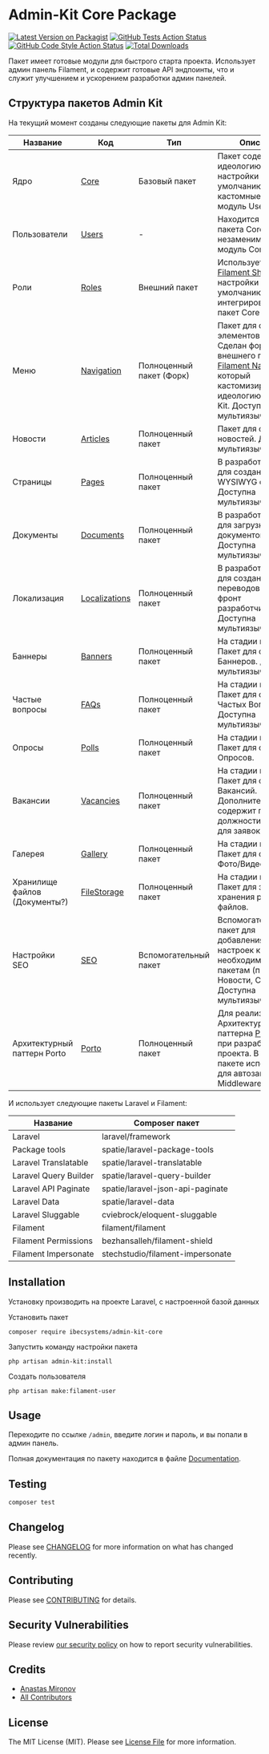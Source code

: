 # Admin-Kit Core Package

[![Latest Version on Packagist](https://img.shields.io/packagist/v/ibecsystems/admin-kit-core.svg?style=flat-square)](https://packagist.org/packages/ibecsystems/admin-kit-core)
[![GitHub Tests Action Status](https://img.shields.io/github/actions/workflow/status/IBEC-BOX/admin-kit-core/run-tests.yml?branch=2.x&label=tests&style=flat-square)](https://github.com/IBEC-BOX/admin-kit-core/actions?query=workflow:run-tests+branch:2.x)
[![GitHub Code Style Action Status](https://img.shields.io/github/actions/workflow/status/IBEC-BOX/admin-kit-core/fix-php-code-style-issues.yml?branch=2.x&label=code%20style&style=flat-square)](https://github.com/IBEC-BOX/admin-kit-core/actions?query=workflow:"Fix+PHP+code+style+issues"+branch:2.x)
[![Total Downloads](https://img.shields.io/packagist/dt/ibecsystems/admin-kit-core.svg?style=flat-square)](https://packagist.org/packages/ibecsystems/admin-kit-core)

Пакет имеет готовые модули для быстрого старта проекта. 
Использует админ панель Filament, и содержит готовые API эндпоинты, что и служит улучшением и ускорением разработки админ панелей.

## Структура пакетов Admin Kit

На текущий момент созданы следующие пакеты для Admin Kit:

| Название                      | Код                                                            | Тип                      | Описание                                                                                                                                                                                                               | Готовность                 |
|-------------------------------|----------------------------------------------------------------|--------------------------|------------------------------------------------------------------------------------------------------------------------------------------------------------------------------------------------------------------------|----------------------------|
| Ядро                          | [Core](https://github.com/IBEC-BOX/admin-kit-core)             | Базовый пакет            | Пакет содержит идеологию, настройки по умолчанию, кастомные поля и модуль Users                                                                                                                                        | Готово :white_check_mark:  |
| Пользователи                  | [Users](https://github.com/IBEC-BOX/admin-kit-core)            | -                        | Находится в составе пакета Core, незаменимый модуль Core пакета                                                                                                                                                        | Готово :white_check_mark:  |
| Роли                          | [Roles](https://github.com/bezhanSalleh/filament-shield)       | Внешний пакет            | Используется пакет [Filament Shield](https://github.com/bezhanSalleh/filament-shield), настройки по умолчанию интегрированы с в пакет Core                                                                             | Готово :white_check_mark:  |
| Меню                          | [Navigation](https://github.com/IBEC-BOX/admin-kit-navigation) | Полноценный пакет (Форк) | Пакет для создания элементов меню. Сделан форк внешнего пакета [Filament Navigation](https://github.com/ryangjchandler/filament-navigation), который кастомизирован под идеологию Admin Kit. Доступна мультиязычность. | Готово :white_check_mark:  |
| Новости                       | [Articles](https://github.com/IBEC-BOX/admin-kit-articles)     | Полноценный пакет        | Пакет для создания новостей. Доступна мультиязычность.                                                                                                                                                                 | Готово :white_check_mark:  |
| Страницы                      | [Pages](https://github.com/IBEC-BOX/admin-kit-pages)           | Полноценный пакет        | В разработке. Пакет для создания WYSIWYG страниц. Доступна мультиязычность.                                                                                                                                            | 50% :large_orange_diamond: |
| Документы                     | [Documents](https://github.com/IBEC-BOX/admin-kit-documents)   | Полноценный пакет        | В разработке. Пакет для загрузки документов(файлов). Доступна мультиязычность.                                                                                                                                         | 50% :large_orange_diamond: |
| Локализация                   | [Localizations]()                                              | Полноценный пакет        | В разработке. Пакет для создания переводов для фронт разработчиков. Доступна мультиязычность.                                                                                                                          | 50% :large_orange_diamond: |
| Баннеры                       | [Banners](https://github.com/IBEC-BOX/admin-kit-banners)       | Полноценный пакет        | На стадии идеи. Пакет для создания Баннеров. Доступна мультиязычность.                                                                                                                                                 | 10% :o:                    |
| Частые вопросы                | [FAQs](https://github.com/IBEC-BOX/admin-kit-faqs)             | Полноценный пакет        | На стадии идеи. Пакет для создания Частых Вопросов. Доступна мультиязычность.                                                                                                                                          | 10% :o:                    |
| Опросы                        | [Polls](https://github.com/IBEC-BOX/admin-kit-polls)           | Полноценный пакет        | На стадии идеи. Пакет для создания Опросов.                                                                                                                                                                            | 10% :o:                    |
| Вакансии                      | [Vacancies](https://github.com/IBEC-BOX/admin-kit-vacancies)   | Полноценный пакет        | На стадии идеи. Пакет для создания Вакансий. Дополнительно содержит города, должности, форму для заявок.                                                                                                               | 10% :o:                    |
| Галерея                       | [Gallery]()                                                    | Полноценный пакет        | На стадии идеи. Пакет для создания Фото/Видео галереи.                                                                                                                                                                 | 0% :o:                     |
| Хранилище файлов (Документы?) | [FileStorage]()                                                | Полноценный пакет        | На стадии идеи. Пакет для загрузки и хранения разных файлов.                                                                                                                                                           | 0% :o:                     |
| Настройки SEO                 | [SEO](https://github.com/IBEC-BOX/admin-kit-seo)               | Вспомогательный пакет    | Вспомогательный пакет для добавления SEO настроек к необходимым пакетам (пример: Новости, Страницы). Доступна мультиязычность.                                                                                         | Готово :white_check_mark:  |
| Архитектурный паттерн Porto   | [Porto](https://github.com/IBEC-BOX/laravel-porto)             | Полноценный пакет        | Для реализации Архитектурного паттерна [Porto](https://github.com/Mahmoudz/Porto)([ru](https://github.com/dnsoftware/porto_ru)) при разработке проекта. В Core пакете используется для автозагрузки Middleware.        | 90% :white_check_mark:     |

И использует следующие пакеты Laravel и Filament:

| Название              | Composer пакет                              |
|-----------------------|---------------------------------------------|
| Laravel               | laravel/framework                           |
| Package tools         | spatie/laravel-package-tools                |
| Laravel Translatable  | spatie/laravel-translatable                 |
| Laravel Query Builder | spatie/laravel-query-builder                |
| Laravel API Paginate  | spatie/laravel-json-api-paginate            |
| Laravel Data          | spatie/laravel-data                         |
| Laravel Sluggable     | cviebrock/eloquent-sluggable                |
| Filament              | filament/filament                           |
| Filament Permissions  | bezhansalleh/filament-shield                |
| Filament Impersonate  | stechstudio/filament-impersonate            |

## Installation

Установку производить на проекте Laravel, с настроенной базой данных

Установить пакет
```shell
composer require ibecsystems/admin-kit-core
```

Запустить команду настройки пакета
```shell
php artisan admin-kit:install
```

Создать пользователя
```shell
php artisan make:filament-user
```

## Usage

Переходите по ссылке `/admin`, введите логин и пароль, и вы попали в админ панель.
 
Полная документация по пакету находится в файле [Documentation](Documentation.md).

## Testing

```bash
composer test
```

## Changelog

Please see [CHANGELOG](CHANGELOG.md) for more information on what has changed recently.

## Contributing

Please see [CONTRIBUTING](CONTRIBUTING.md) for details.

## Security Vulnerabilities

Please review [our security policy](../../security/policy) on how to report security vulnerabilities.

## Credits

- [Anastas Mironov](https://github.com/ast21)
- [All Contributors](../../contributors)

## License

The MIT License (MIT). Please see [License File](LICENSE.md) for more information.
